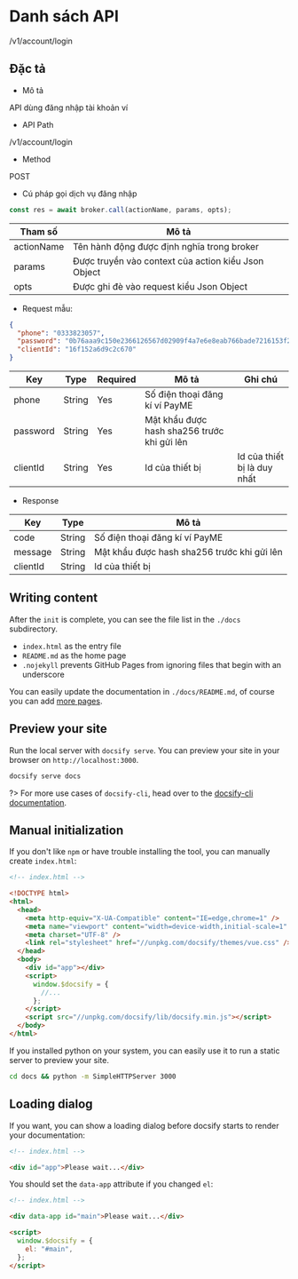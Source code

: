 # Danh sách API

/v1/account/login

## Đặc tả

- Mô tả

API dùng đăng nhập tài khoản ví

- API Path

/v1/account/login

- Method

POST

- Cú pháp gọi dịch vụ đăng nhập

```javascript
const res = await broker.call(actionName, params, opts);
```

| Tham số    | Mô tả                                               |
| ---------- | --------------------------------------------------- |
| actionName | Tên hành động được định nghĩa trong broker          |
| params     | Được truyền vào context của action kiểu Json Object |
| opts       | Được ghi đè vào request kiểu Json Object            |

- Request mẫu:

```json
{
  "phone": "0333823057",
  "password": "0b76aaa9c150e2366126567d02909f4a7e6e8eab766bade7216153f2a67aaf1b",
  "clientId": "16f152a6d9c2c670"
}
```

| Key      | Type   | Required | Mô tả                                       | Ghi chú                     |
| -------- | ------ | -------- | ------------------------------------------- | --------------------------- |
| phone    | String | Yes      | Số điện thoại đăng kí ví PayME              |                             |
| password | String | Yes      | Mật khẩu được hash sha256 trước khi gửi lên |                             |
| clientId | String | Yes      | Id của thiết bị                             | Id của thiết bị là duy nhất |

- Response

| Key      | Type   | Mô tả                                       |
| -------- | ------ | ------------------------------------------- |
| code    | String | Số điện thoại đăng kí ví PayME              |
| message | String | Mật khẩu được hash sha256 trước khi gửi lên |
| clientId | String | Id của thiết bị                             |

## Writing content

After the `init` is complete, you can see the file list in the `./docs` subdirectory.

- `index.html` as the entry file
- `README.md` as the home page
- `.nojekyll` prevents GitHub Pages from ignoring files that begin with an underscore

You can easily update the documentation in `./docs/README.md`, of course you can add [more pages](more-pages.md).

## Preview your site

Run the local server with `docsify serve`. You can preview your site in your browser on `http://localhost:3000`.

```bash
docsify serve docs
```

?> For more use cases of `docsify-cli`, head over to the [docsify-cli documentation](https://github.com/docsifyjs/docsify-cli).

## Manual initialization

If you don't like `npm` or have trouble installing the tool, you can manually create `index.html`:

```html
<!-- index.html -->

<!DOCTYPE html>
<html>
  <head>
    <meta http-equiv="X-UA-Compatible" content="IE=edge,chrome=1" />
    <meta name="viewport" content="width=device-width,initial-scale=1" />
    <meta charset="UTF-8" />
    <link rel="stylesheet" href="//unpkg.com/docsify/themes/vue.css" />
  </head>
  <body>
    <div id="app"></div>
    <script>
      window.$docsify = {
        //...
      };
    </script>
    <script src="//unpkg.com/docsify/lib/docsify.min.js"></script>
  </body>
</html>
```

If you installed python on your system, you can easily use it to run a static server to preview your site.

```bash
cd docs && python -m SimpleHTTPServer 3000
```

## Loading dialog

If you want, you can show a loading dialog before docsify starts to render your documentation:

```html
<!-- index.html -->

<div id="app">Please wait...</div>
```

You should set the `data-app` attribute if you changed `el`:

```html
<!-- index.html -->

<div data-app id="main">Please wait...</div>

<script>
  window.$docsify = {
    el: "#main",
  };
</script>
```

